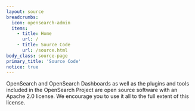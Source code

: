 ```yaml
---
layout: source
breadcrumbs:
  icon: opensearch-admin
  items: 
    - title: Home
      url: /
    - title: Source Code
      url: /source.html
body_class: source-page
primary_title: 'Source Code'
notice: true
---
```


OpenSearch and OpenSearch Dashboards as well as the plugins and tools included in the OpenSearch Project are open source software with an Apache 2.0 license. We encourage you to use it all to the full extent of this license. 